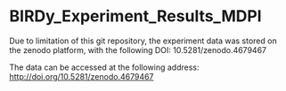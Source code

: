 # BIRDy_Experiment_Results_MDPI

Due to limitation of this git repository, the experiment data was stored on the zenodo platform, with the following DOI: 10.5281/zenodo.4679467

The data can be accessed at the following address: http://doi.org/10.5281/zenodo.4679467
